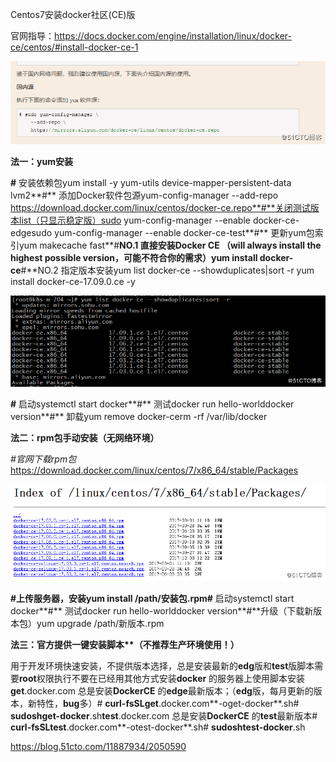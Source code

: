 Centos7安装docker社区(CE)版

官网指导：https://docs.docker.com/engine/installation/linux/docker-ce/centos/#install-docker-ce-1

![获取Centos7安装Docker各种姿势（指定版本）](docker-install-centos.assets/5de5392238fe40a6a1196d313c87161d.png)

**法一：yum安装**

**#** 安装依赖包yum install -y yum-utils device-mapper-persistent-data lvm2**#** 添加Docker软件包源yum-config-manager --add-repo https://download.docker.com/linux/centos/docker-ce.repo**#**关闭测试版本list（只显示稳定版）sudo yum-config-manager --enable docker-ce-edgesudo yum-config-manager --enable docker-ce-test**#** 更新yum包索引yum makecache fast**#**NO.1 直接安装Docker CE （will always install the highest  possible version，可能不符合你的需求）yum install docker-ce**#**NO.2 指定版本安装yum list docker-ce --showduplicates|sort -r  yum install docker-ce-17.09.0.ce -y

![获取Centos7安装Docker各种姿势（指定版本）](docker-install-centos.assets/706cd127fc274bec8f0a48e75628a5cd.png)

**#** 启动systemctl start docker**#** 测试docker run hello-worlddocker version**#** 卸载yum remove docker-cerm -rf /var/lib/docker

**法二：rpm包手动安装（无网络环境）**

*#官网下载rpm包*https://download.docker.com/linux/centos/7/x86_64/stable/Packages

![获取Centos7安装Docker各种姿势（指定版本）](docker-install-centos.assets/92f4de9ca8c34b59ba4eb2e88482052c.png)

**#**上传服务器，安装yum install  /path/安装包.rpm**#** 启动systemctl start docker**#** 测试docker run hello-worlddocker version**#**升级（下载新版本包）yum upgrade  /path/新版本.rpm

**法三：官方提供一键安装脚本\**（不推荐生产环境使用！）**

用于开发环境快速安装，不提供版本选择，总是安装最新的**edg**版和**test**版脚本需要**root**权限执行不要在已经用其他方式安装**docker** 的服务器上使用脚本安装**get**.docker.com 总是安装**DockerCE** 的**edge**最新版本；（**edg**版，每月更新的版本，新特性，**bug**多）# **curl-fsSLget**.docker.com**-oget-docker**.sh# **sudoshget-docker**.sh**test**.docker.com 总是安装**DockerCE** 的**test**最新版本# **curl-fsSLtest**.docker.com**-otest-docker**.sh# **sudoshtest-docker**.sh

https://blog.51cto.com/11887934/2050590